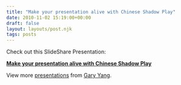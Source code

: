 ```yaml
---
title: "Make your presentation alive with Chinese Shadow Play"
date: 2010-11-02 15:19:00+00:00
draft: false
layout: layouts/post.njk
tags: posts
---
```


Check out this SlideShare Presentation:


**[Make your presentation alive with Chinese Shadow Play](http://www.slideshare.net/arshina/make-your-presentation-alive-with-chinese-shadow-play)**


View more [presentations](http://www.slideshare.net/) from [Gary Yang](http://www.slideshare.net/arshina).




